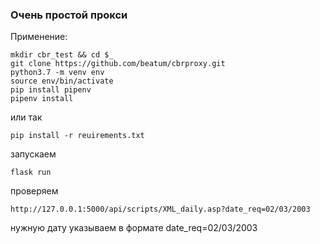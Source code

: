 ### Очень простой прокси

Применение:
```
mkdir cbr_test && cd $_
git clone https://github.com/beatum/cbrproxy.git
python3.7 -m venv env
source env/bin/activate
pip install pipenv
pipenv install
```
или так
```
pip install -r reuirements.txt
```
запускаем
```
flask run
```
проверяем
```
http://127.0.0.1:5000/api/scripts/XML_daily.asp?date_req=02/03/2003
```
нужную дату указываем в формате date_req=02/03/2003
